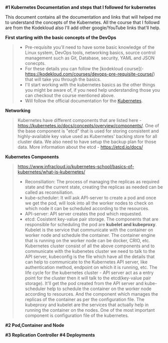**#1 Kubernetes
Documentation and steps that I followed for kubernetes**

This document contains all the documentation and links that will helped me to understand the concepts of the Kubernetes. All the course that I followd are from the Kodekloud also I'll add other google/YouTube links that'll help. 

**First starting with the basic concepts of the DevOps**
> - Pre-requisite you'll need to have some basic knowledge of the Linux system, DevOps tools, networking basics, source control management such as Git, Database, security, YAML and JSON conecpts.
> - For these details you can follow the [kodekloud course](- https://kodekloud.com/courses/devops-pre-requisite-course/) that will take you through the basics.
> - I'll start working with the kubernetes basics as the other things you might be aware of, if you need help understanding those you can checkout the course mentioned above.
> - Will follow the official documentation for the [Kubernetes](https://kubernetes.io/docs/concepts/overview/what-is-kubernetes/). 

**Networking**
> Kubernetes have different components that are listed here - https://kubernetes.io/docs/concepts/overview/components/. One of the base component is "etcd" that is used for storing consistent and highly-available key value used as Kubernetes' backing store for all cluster data. We also need to have setup the backup plan for those data. More information about the etcd - https://etcd.io/docs/
  
 **Kubernetes Components**
> https://www.infracloud.io/kubernetes-school/basics-of-kubernetes/what-is-kubernetes/
> - Reconsiliation: The process of managing the replicas as required state and the current state, creating the replicas as needed can be called as reconsiliation.
> - kube-scheduler: It will ask API-server to create a pod and once we get the pod, will look into all the worker nodes to check on which node it can be scheduled according to the resources.
> - API-server: API server creates the pod which requested.
> - etcd: Cosistent key-value pair storage.
> The components that are responsible for scheduling the pod are **kubelet and kubeproxy**. Kubelet is the service that communicate with the container on worker node and schedule the container.
> The container engine that is running on the worker node can be docker, CRIO, etc.
> Kubernetes cluster consist of all the above components and to communicate with the kubenetes cluster we need to talk to the API server, kubeconfig is the file which have all the details that can help to communicate to the Kubernetes API server, like authentication method, endpoint on which it is running, etc.
> The life cycle for the kubernetes cluster - API server act as a entry point for the cluster then it will talk to the etcd(key-value pair storage). It'll get the pod created from the API server and kube-scheduler help to schedule the container on the worker node according to resources. And the component which manages the replicas of the container as per the configuration file. The kubeproxy and kubelet are the services that actually help in running the container on the nodes.
> One of the most important component is configuration file of the kubernetes.  

**#2 Pod,Container and Node**

**#3 Replication Controller**
**#4 Deployments**
